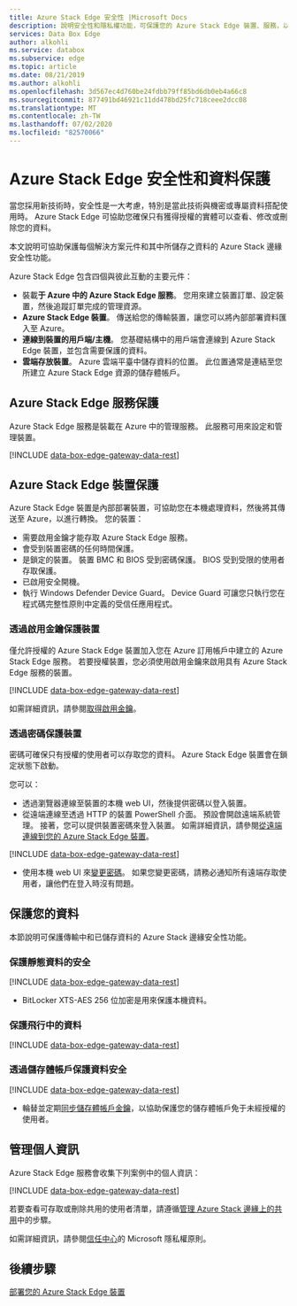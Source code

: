 ```yaml
---
title: Azure Stack Edge 安全性 |Microsoft Docs
description: 說明安全性和隱私權功能，可保護您的 Azure Stack Edge 裝置、服務，以及內部部署和雲端中的資料。
services: Data Box Edge
author: alkohli
ms.service: databox
ms.subservice: edge
ms.topic: article
ms.date: 08/21/2019
ms.author: alkohli
ms.openlocfilehash: 3d567ec4d760be24fdbb79ff85bd6db0eb4a66c8
ms.sourcegitcommit: 877491bd46921c11dd478bd25fc718ceee2dcc08
ms.translationtype: MT
ms.contentlocale: zh-TW
ms.lasthandoff: 07/02/2020
ms.locfileid: "82570066"
---
```

# <a name="azure-stack-edge-security-and-data-protection"></a>Azure Stack Edge 安全性和資料保護

當您採用新技術時，安全性是一大考慮，特別是當此技術與機密或專屬資料搭配使用時。 Azure Stack Edge 可協助您確保只有獲得授權的實體可以查看、修改或刪除您的資料。

本文說明可協助保護每個解決方案元件和其中所儲存之資料的 Azure Stack 邊緣安全性功能。

Azure Stack Edge 包含四個與彼此互動的主要元件：

- 裝載**于 Azure 中的 Azure Stack Edge 服務**。 您用來建立裝置訂單、設定裝置，然後追蹤訂單完成的管理資源。
- **Azure Stack Edge 裝置**。 傳送給您的傳輸裝置，讓您可以將內部部署資料匯入至 Azure。
- **連線到裝置的用戶端/主機**。 您基礎結構中的用戶端會連線到 Azure Stack Edge 裝置，並包含需要保護的資料。
- **雲端存放裝置**。 Azure 雲端平臺中儲存資料的位置。 此位置通常是連結至您所建立 Azure Stack Edge 資源的儲存體帳戶。

## <a name="azure-stack-edge-service-protection"></a>Azure Stack Edge 服務保護

Azure Stack Edge 服務是裝載在 Azure 中的管理服務。 此服務可用來設定和管理裝置。

[!INCLUDE [data-box-edge-gateway-data-rest](../../includes/data-box-edge-gateway-service-protection.md)]

## <a name="azure-stack-edge-device-protection"></a>Azure Stack Edge 裝置保護

Azure Stack Edge 裝置是內部部署裝置，可協助您在本機處理資料，然後將其傳送至 Azure，以進行轉換。 您的裝置：

- 需要啟用金鑰才能存取 Azure Stack Edge 服務。
- 會受到裝置密碼的任何時間保護。
- 是鎖定的裝置。 裝置 BMC 和 BIOS 受到密碼保護。 BIOS 受到受限的使用者存取保護。
- 已啟用安全開機。
- 執行 Windows Defender Device Guard。 Device Guard 可讓您只執行您在程式碼完整性原則中定義的受信任應用程式。

### <a name="protect-the-device-via-activation-key"></a>透過啟用金鑰保護裝置

僅允許授權的 Azure Stack Edge 裝置加入您在 Azure 訂用帳戶中建立的 Azure Stack Edge 服務。 若要授權裝置，您必須使用啟用金鑰來啟用具有 Azure Stack Edge 服務的裝置。

[!INCLUDE [data-box-edge-gateway-data-rest](../../includes/data-box-edge-gateway-activation-key.md)]

如需詳細資訊，請參閱[取得啟用金鑰](azure-stack-edge-deploy-prep.md#get-the-activation-key)。

### <a name="protect-the-device-via-password"></a>透過密碼保護裝置

密碼可確保只有授權的使用者可以存取您的資料。 Azure Stack Edge 裝置會在鎖定狀態下啟動。

您可以：

- 透過瀏覽器連線至裝置的本機 web UI，然後提供密碼以登入裝置。
- 從遠端連線至透過 HTTP 的裝置 PowerShell 介面。 預設會開啟遠端系統管理。 接著，您可以提供裝置密碼來登入裝置。 如需詳細資訊，請參閱[從遠端連線到您的 Azure Stack Edge 裝置](azure-stack-edge-connect-powershell-interface.md#connect-to-the-powershell-interface)。

[!INCLUDE [data-box-edge-gateway-data-rest](../../includes/data-box-edge-gateway-password-best-practices.md)]
- 使用本機 web UI 來[變更密碼](azure-stack-edge-manage-access-power-connectivity-mode.md#manage-device-access)。 如果您變更密碼，請務必通知所有遠端存取使用者，讓他們在登入時沒有問題。

## <a name="protect-your-data"></a>保護您的資料

本節說明可保護傳輸中和已儲存資料的 Azure Stack 邊緣安全性功能。

### <a name="protect-data-at-rest"></a>保護靜態資料的安全

[!INCLUDE [data-box-edge-gateway-data-rest](../../includes/data-box-edge-gateway-data-rest.md)]
- BitLocker XTS-AES 256 位加密是用來保護本機資料。


### <a name="protect-data-in-flight"></a>保護飛行中的資料

[!INCLUDE [data-box-edge-gateway-data-rest](../../includes/data-box-edge-gateway-data-flight.md)]

### <a name="protect-data-via-storage-accounts"></a>透過儲存體帳戶保護資料安全

[!INCLUDE [data-box-edge-gateway-data-rest](../../includes/data-box-edge-gateway-protect-data-storage-accounts.md)]
- 輪替並定期[同步儲存體帳戶金鑰](azure-stack-edge-manage-shares.md#sync-storage-keys)，以協助保護您的儲存體帳戶免于未經授權的使用者。

## <a name="manage-personal-information"></a>管理個人資訊

Azure Stack Edge 服務會收集下列案例中的個人資訊：

[!INCLUDE [data-box-edge-gateway-data-rest](../../includes/data-box-edge-gateway-manage-personal-data.md)]

若要查看可存取或刪除共用的使用者清單，請遵循[管理 Azure Stack 邊緣上的共用](azure-stack-edge-manage-shares.md)中的步驟。

如需詳細資訊，請參閱[信任中心](https://www.microsoft.com/trustcenter)的 Microsoft 隱私權原則。

## <a name="next-steps"></a>後續步驟

[部署您的 Azure Stack Edge 裝置](azure-stack-edge-deploy-prep.md)

